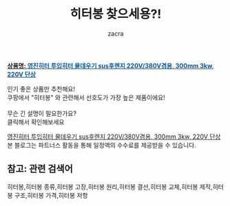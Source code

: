 ﻿---
layout: post
title:  "히터봉 찾으세용?!"
author: zacra
categories: [ 아이템 ]
tags: [히터봉,히터봉 종류,히터봉 고장,히터봉 원리,히터봉 결선,히터봉 교체,히터봉 제작,히터봉 구조,히터봉 가격,히터봉 저항]
image: https://static.coupangcdn.com/image/vendor_inventory/67fb/c392d214993f68ea45abb37899a33d0442b93076de5a9648ced8fc5aa3d9.jpg 
description: "쿠팡에서 히터봉 관련 키워드로 가장 고객 선호도가 높은 제품이랍니다."
rating: 4.5
---

<a href="https://link.coupang.com/re/AFFSDP?lptag=AF8407795&pageKey=2269239671&itemId=3891308846&vendorItemId=71875931844&traceid=V0-153-4b307f057beaf68a"><b>상품명: <font color='#01579B'>영진히터 투입히터 물데우기 sus후렌지 220V/380V겸용, 300mm 3kw, 220V 단상</font></b></a>

인기 좋은 상품만 추천해요!<br/>
쿠팡에서 "히터봉" 와 관련해서 선호도가 가장 높은 제품이에요!<br/><br/>
무슨 긴 설명이 필요한가요?  
클릭해서 확인해보세요


<a href="https://link.coupang.com/re/AFFSDP?lptag=AF8407795&pageKey=2269239671&itemId=3891308846&vendorItemId=71875931844&traceid=V0-153-4b307f057beaf68a">영진히터 투입히터 물데우기 sus후렌지 220V/380V겸용, 300mm 3kw, 220V 단상</a>
본 블로그는 파트너스 활동을 통해 일정액의 수수료를 제공받을 수 있습니다.

## 참고: 관련 검색어    
히터봉,히터봉 종류,히터봉 고장,히터봉 원리,히터봉 결선,히터봉 교체,히터봉 제작,히터봉 구조,히터봉 가격,히터봉 저항